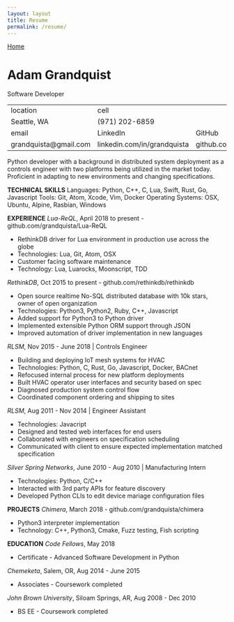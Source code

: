 ```yaml
---
layout: layout
title: Resume
permalink: /resume/
---
```


[Home](/)

# Adam Grandquist
Software Developer

<table>
  <tr>
    <td>location</td>
    <td>cell</td>
  </tr>
  <tr>
    <td>Seattle, WA</td>
    <td>(971) 202-6859</td>
  </tr>
  <tr>
    <td>email</td>
    <td>LinkedIn</td>
    <td>GitHub</td>
    <td>portfolio</td>
  </tr>
  <tr>
    <td>grandquista@gmail.com</td>
    <td>linkedin.com/in/grandquista</td>
    <td>github.com/grandquista</td>
    <td>grandquista.io</td>
  </tr>
</table>

Python developer with a background in distributed system deployment as a controls engineer with two platforms being utilized in the market today. Proficient in adapting to new environments and changing specifications.

__TECHNICAL SKILLS__
Languages: Python, C++, C, Lua, Swift, Rust, Go, Javascript
Tools: Git, Atom, Xcode, Vim, Docker
Operating Systems: OSX, Ubuntu, Alpine, Rasbian, Windows

__EXPERIENCE__
_Lua-ReQL_, April 2018 to present - github.com/grandquista/Lua-ReQL
* RethinkDB driver for Lua environment in production use across the globe
* Technologies: Lua, Git, Atom, OSX
* Customer facing software maintenance
* Technology: Lua, Luarocks, Moonscript, TDD

_RethinkDB_, Oct 2015 to present - github.com/rethinkdb/rethinkdb
* Open source realtime No-SQL distributed database with 10k stars, owner of open organization
* Technologies: Python3, Python2, Ruby, C++, Javascript
* Added support for Python3 to Python driver
* Implemented extensible Python ORM support through JSON
* Improved automation of driver implementation in new languages

_RLSM_, Nov 2015 - June 2018 | Controls Engineer
* Building and deploying IoT mesh systems for HVAC
* Technologies: Python, C, Rust, Go, Javascript, Docker, BACnet
* Refocused internal process for new platform deployments
* Built HVAC operator user interfaces and security based on spec
* Diagnosed production system control flow
* Coordinated component ordering and shipping to sites

_RLSM_, Aug 2011 - Nov 2014 | Engineer Assistant
* Technologies: Javacript
* Designed and tested web interfaces for end users
* Collaborated with engineers on specification scheduling
* Communicated with client to ensure expected implementation matched specification

_Silver Spring Networks_, June 2010 - Aug 2010 | Manufacturing Intern
* Technologies: Python, C/C++
* Interacted with 3rd party APIs for feature discovery
* Developed Python CLIs to edit device mariage configuration files

__PROJECTS__
_Chimera_, March 2018 - github.com/grandquista/chimera
* Python3 interpreter implementation
* Technology: C++, Python3, Cmake, Fuzz testing, Fish scripting

__EDUCATION__
_Code Fellows_, May 2018
* Certificate - Advanced Software Development in Python

_Chemeketa_, Salem, OR, Aug 2014 - June 2015
* Associates - Coursework completed

_John Brown University_, Siloam Springs, AR, Aug 2008 - Dec 2010
* BS EE - Coursework completed
